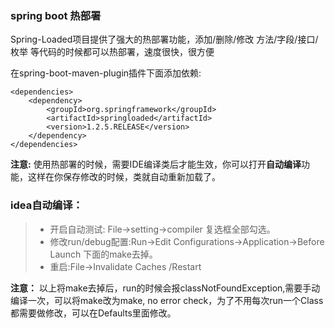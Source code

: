 ### spring boot 热部署

Spring-Loaded项目提供了强大的热部署功能，添加/删除/修改 方法/字段/接口/枚举 等代码的时候都可以热部署，速度很快，很方便  

在spring-boot-maven-plugin插件下面添加依赖:

```
<dependencies>
    <dependency>
        <groupId>org.springframework</groupId>
        <artifactId>springloaded</artifactId>
        <version>1.2.5.RELEASE</version>
    </dependency>
</dependencies>
```

**注意:** 使用热部署的时候，需要IDE编译类后才能生效，你可以打开**自动编译**功能，这样在你保存修改的时候，类就自动重新加载了。

### idea自动编译：

> * 开启自动测试: File->setting->compiler 复选框全部勾选。
> * 修改run/debug配置:Run->Edit Configurations->Application->Before Launch 下面的make去掉。
> * 重启:File->Invalidate Caches /Restart

**注意：** 以上将make去掉后，run的时候会报classNotFoundException,需要手动编译一次，可以将make改为make, no error check，为了不用每次run一个Class都需要做修改，可以在Defaults里面修改。




